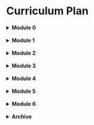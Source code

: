 # Curriculum Plan

<details><Summary><strong>Module 0</strong></Summary>
To Be Moved
</details><br>

<details><Summary><strong>Module 1</strong></Summary>

### Week 1
* Intro to Programming
    - Understand what makes something a computer
    - Appreciate the importance of giving instructions
    - Write a simple program
* Data Types and Variables
    - Recognize each of the main c# datatypes.
    - Speak to a few common methods for each data type.
    - Practice researching built-in c# methods.
* Conditional Logic
    - explain the flow of execution through code  
    - use `if/else` statements to control execution
* PD: Note-Taking for Technical Content
    - Identify strategies for note-taking for technical content
    - Implement note-taking strategies for upcoming lessons

### Week 2
* Collections 
    - Define and use **arrays** and **lists**
    - Identify key differences between **arrays** and **lists**
    - Define and use a **dictionary**
    - Iterate through collections with `foreach` and `for`
* Looping and Iteration
    - Identify and implement code blocks.
    - Use `while`, and `for` to repeat code blocks.
    - Recognize potential infinite loops.
* Methods
    - Define the terms Method, Argument, Return Value, and Object.
    - Explain why we use methods
    - Define methods in c#
    - Understand how abstraction helps us program
* PD: Asking Technical Questions That Lead to Answers
    - Use effective keywords in a Google search to find answers faster
    - Ask technical questions that are both clear and concise

### Week 3
* Classes
    - Describe the difference between a class and an instance of that class
    - Practice building classes with state and behavior
    - Identify some best-practices for defining state and behavior
* Object Oriented Programming (OOP)
    - Define OOP
    - Discuss the benefits of OOP
    - Identify different syntaxes for object instantiation
* Class Interaction
    - Implement appropriate class file structure
    - Gain familiarity with passing around 'smart' objects
* PD: Productivity + Time MGMT
    - Identify strategies for improving productivity in a fast-paced, learning environment
    - Implement productivity strategies and approaches for the upcoming week
    - Review your current approach to time management and calendaring
    - Implement time management strategies for the upcoming week

### Week 4
* Intro to IDE
    - Define and start using an IDE
    - Identify the benefits of using an IDE
* Debugging
    - Understand what a bug is
    - Practice Debugging with Breakpoints
* Unit Testing, Part 1
    - Define Automated Testing.
    - Understand why we use tests.
    - Implement unit tests for a single class.

### Week 5
* Unit Testing, Part 2
    - Define the stages of a test
    - Recognize difference in testing command and query methods
* Scope
    - Identify how **scope** affects where variables can be accessed
    - Have a reference to look at when **scope** errors show up
    - Understand the difference between the **public** and **private** access modifiers
    - Start thinking about when to use **public** vs **private**
* Refactoring
    - Define 'Refactoring' in programming terms.
    - Define and implement the Single Responsibility Principle
* PD: Using Technical Terminology
    - Practice using technical terminology to describe code.
    - Practice presenting technical topics in a group setting.

### Project
* Message Logger
    - Demonstrate:
        * Version Control, including branches and pull requests.
        * Understanding of database table relationships.
        * Database CRUD with an ORM.

    - Explore:
        * Dive into a new (not written by you) code base!
        * Using TDD to add additional features! (For any new feature that you create, try writing the tests first, and then creating the code that makes those tests pass!)

</details><br>

<details><Summary><strong>Module 2</strong></Summary>

### Week 1
* Version Control and Solo Git
    - Define Version Control and its benefit
    - Build a mental model of branching workflow
    - Practice committing and branching on a solo repository
* Intro to Databases
    - Describe a database and its uses in various applications
    - Define relational data
    - Create a Database with Postgresql and PgAdmin
* SQL CRUD
    - Define CRUD
    - Use SQL to SELECT, INSERT, REMOVE and UPDATE records
    - Use basic WHERE clause to filter records
* PD: The Graceful Exit
    - Strategies for responding to questions you can't answer.
    - Identify personal qualities you want to highlight.

### Week 2
* Test Driven Development
    - Describe the benefits of TDD
    - Practice a TDD workflow
    - Define the difference between Unit and Integration tests
* Git for Pairs
    - Outline a workflow for collaborating on a single repository
    - Identify and resolve merge conflicts
* Data Relationships
    - Solidify understanding of Primary Keys and Foreign Keys
    - Visualize One-to-One, One-to-Many, and Many-to-Many relationships
    - Implement a Many-to-Many relationship using a join table
    - Practice describing different relationships
* PD: Revisiting Productive Struggle

### Week 3
* SQL Aggregates
    - Develop a visualization for grouping and aggregating data
    - Use GROUP BY, COUNT, SUM, and AVERAGE
* SQL Joins
    - Visualize and practice SQL join queries
    - Use WHERE and JOIN together
    - Understand the difference between an inner join and a left join
* LINQ
    - Understand why we use LINQ
    - Practice basic LINQ methods
    - Recognize LINQ Query Syntax
* PD: TBD

### Week 4
* Intro to ORM
    - Define ORM, Entity Framework, and Framework
    - Describe the benefits of working with objects
    - Use Entity Framework in a Console Application to create a database
    - Create a one-to-many relationship using Entity Framework
* CRUD with ORM
* PD: TBD

### Week 5
* Database Migrations
    - Explore business decisions that drive database changes
    - Practice making database changes to add and remove columns
    - Learn how to create seed data
* Many to Many Using an ORM
    -  Understand why frameworks have versions
    -  Reinforce how to structure many-to-many database relationships
    -  Implement a many-to-many relationship using Entity Framework
* PD: SQL Workplace Simulation
    - Practice professional Slack communication
    - Apply SQL skills to a more real-world scenario
    - Practice giving and receiving feedback

### Project
* Message Logger
    - Demonstrate:
        * Version Control, including branches and pull requests.
        * Understanding of database table relationships.
        * Database CRUD with an ORM.
    - Explore:
        * Dive into a new (not written by you) code base!
        * Using TDD to add additional features! (For any new feature that you create, try writing the tests first, and then creating the code that makes those tests pass!)

</details><br>

<details><Summary><strong>Module 3</strong></Summary>

**Mod Overview** All things MVC.  
**Lesson Project** [MvcMovie](https://github.com/turingschool-examples/MvcMovieStarter)  
**Lab Project** [RecordCollection](https://github.com/turingschool-examples/RecordCollectionStarter)  

### Week 1
* HTTP Request/Response Cycle
    - Develop a diagram of how the web works
    - Identify the key responsiblities of Backend and Frontend development
* HTML
    - Define HTML and its purpose
    - Identify and use attributes for appropriate elements
    - Understand the importance of semantic HTML
* CSS
    - Define CSS and its purpose
    - Practice Debugging with Chrome Dev Tools
    - Demonstrate an understanding of the box model
### Week 2
* Intro to MVC
    - Identify the elements of the MVC design pattern
    - Describe the single responsibility of each of the Model, View, and Controller
    - Describe how data is passed through the MVC pattern
* REST
    - Define REST
    - Identify RESTful and non-RESTful routes
    - Create a show page for a single resource (using a restful route)
* Feature Testing
    - Understand why feature testing is important
    - Make connections between a browser and an in-project client
    - Practice testing basic user interactions with xUnit.
### Week 3
* Creating and Reading Single Resources
    - Diagram the Request/Response cycle with a form submission
    - Use a form to create single resources
    - Create Tests for #New and #Create actions.
* Creating and Reading Related Resources
    - Use a form to create a one-to-many relationship
    - Use a form to create a many-to-many relationship
    - Create Show Page for a Resource with related data
### Week 4
* Query String Parameters
    - Discover real-world examples of query string parameters in action
    - Understand how data is dynamically passed using query string parameters
    - Use query string parameters to filter data on an Index page
* Updating Resources
    - Use a form to update single resources
    - Use a form to update a one-to-many relationship
* Destroying Resources
    - Describe some common pitfalls when destroying resources
    - Practice destruction of single and related resources

</details><br>

<details><Summary><strong>Module 4</strong></Summary>

## Mod 4
* Big theme: we are building BE APIs
    - ideally, we would have a nice JS frontend
    - MVP, we will use postman to interact with our APIs

## Intermission
* Javascript
    - khan academy
### Week 1
* JavaScript (Likely 2 lessons, with intermission work, maybe 1?)
    - Understand why it is important to be familiar with JavaScript
    - Available DataTypes
    - How to Build a Function
    - Accessing DOM elements and events
* Reviewing Concepts
    - MVC Practice
    - Review SQL
    - Review OOP/C# fundamentals
### Week 2
* Intro to APIs
    - Understand how an API works at a conceptual level
    - Expand our understanding of what a 'client' could be
    - Create an in-app client to manipulate HTTP responses
    - Practice requests to an existing - using Postman
* Building an API
    - Review HTTP Request/Response Structure 
    - Use TDD to Implement CRUD endpoints through an API
    - Define and identify valid JSON data structures
<!-- * Testing Strategies when Consuming an API
    - Understand the necessity of faking API requests in tests
    - Implment mock/vcr to maintain test coverage -->


### Week 3
* CHECKPOINT - a mini individual project.  Can you build an API?
* Maintaining State
    - Identify the limitations of Stateless HTTP
    - Introduce the concept of Sessions & Cookies
    - Implement a simple Cookie
<!-- 
Move to Mod5, independent learning/tutorial
* Authentication
    - Explain the use of Authentication and its importance
    - Implement Authentication
* Authorization
    - Identify the difference between Authentication and Authorization
    - Implement User Roles with Authorization -->
### Week 4
* Security Concerns
    - Common pitfalls (what would happen if...)
    - General strategies for security
    - Understanding the inherent risks of the internet (we can't save every situation)
* ?Advanced Data Manipulations? On the scope and sqnce doc, the learning goal includes Advanced SQL
    - https://backend.turing.edu/module3/lessons/advanced_activerecord
### Independent Learning
* Inheritance
* Interfaces
* Dependency Injection
</details><br>

<details><Summary><strong>Module 5</strong></Summary>


## Better MVC, Auth/Auth, Calling 3rd Party APIs
* Lab ideas
    - refactor a portion of the Mod3 project

### Week 1
* Mods 1-4 Review
    - Includes SQL Review
* Error Handling & Data Validations - Let's try to break our apps, and then fix them.
    - Identify the differences between Error Handling, and program crashing
    - Throw situation-specific errors
        * Input level-validation
        * 404 and other error codes (graceful breaking)
    - Implement try/catch blocks 
* Logging
* PD - Talking While Coding in Interviews
    - start to prepare for talking through process while you are doing a thing.
    - stop being silent while in conversation - entertain your interviewer.

### Week 2
* SOLID (Refactoring Patterns)
    - Reinforce our understanding of SRP
    - Introduce OLID Principles
* Writing Good Documentation
    - Understand the reasons for good documentation
    - Identify what to include in your documentation
* MVC Project 
    * Refactor Mod4 project
    * Work on someone else's project
    * Responding to tickets, working on a team
* PD - Resumes

### Week 3 Auth/Auth
* Finish MVC Project
* Authentication
* Authorization
* PD - Github 'Profile'

### Week 4 Calling APIs from .NET (more api, better api)
* Calling 3rd party APIs in .NET
    - Implement Secure Environment Variables
* API Documentation
    - swagger ?
* BigO and Process Optimization (Time/space trade-offs)
We want this lesson in Mod5, we still need to decide exactly what goes into it.
    - nested for-loops is bad
    - Understand the impact of poor optimization
    - Introduce the problem of over-iteration and optimization
    - Gain a familiarity with Big0 terminology (I've heard of this thing, but may not be an expert)
* PD - Cover Letters

### Weeks 5 & 6 Project
* Call third-party API to build new feature
* PD - LinkedIn Activities

### Possible Other Topics

* Interview Lifecycle
    - Identify the varying steps of an interview
    - Common Pitfalls in Interviewing
    - The graceful exit
* Interview Coaching; make students understand:
    - that what they have been doing working in existing code bases sets them apart from the 'rails-new' crowd
    - Focused work on PD (teamwork, communication, feedback)

### Extension Topics (maybe mod6)
* Customizing JSON Responses
    - Define and implement a Serializer
    - Expand our understanding of MVC responsibilities
    - Describe how a Serializer can support OOP Principles
* Caching
    - Define Caching and why it is useful
    - Implement caching
* Background Workers
    - Identify opportunities to use background workers
    - Implement a background worker
* Logging
    - help yourself debug
* Deployment
    - know that this is a thing
    - super simple deploy (maybe gh-pages)
* Async as a concept
* NoSQL databases
    - pro/cons of relational v non-relational data
* .NET scaffolding & syntactic sugar
    - discussion
    - pro/con of using scaffolds
    - tag helpers (asp-action, display-for, etc...)
    - this can be prep for take-home challenges where they will see more .NET 'magic'
</details><br>

<details><Summary><strong>Module 6</strong></Summary>
To Be Determined
</details><br>

<details><Summary><strong>Archive</strong></Summary>

## Mod 0
* Computer Setup [Richard's awesome setup]()
### Day 1
* Intro and Welcome to Turing
* Computer Tools check
    - double check bookmarks
    - how to use loom, trello, replit
* Communication via Slack NEED RESOURCE
    - At some point, want something that has them practice giving instructions.  COULD start their DMs to all instructors with that
* Typing with Code Characters [typing.io](https://typing.io/lesson/csharp/asp.net/CSharpCodeParser.cs/1)
### Day 2
* Google Productivity 
    - [Calendaring](https://mod0.turing.edu/shared/calendaring)
    - [gmail] NEED RESOURCE
* [Observations and Decision Making in Programming](/Mod0/TechnicalDay1.md)
### Day 3
* Google Office
    - [Drive] NEED RESOURCE
    - [Docs] NEED RESOURCE
    - [Slides] NEED RESOURCE
* [Keeping Track of Information in Programming](/Mod0/TechnicalDay2.md)
### Day 4
* Prep for Presentations NEED RESOURCE
* Presentations


## Mod 1
### Week 1
* 🎒[Intro to Programming (How Computers Work)](/Mod1/Lessons/Week1/introToProgramming.md)
* 💡⬆️ [Intro to Labs](/Mod1/Labs/Week1/IntroToLabs.md)
* 🎒[Datatypes & Variables](/Mod1/Lessons/Week1/datatypesAndVariables.md)
* 💡⬆️ [Lab/Exercise](/Mod1/Labs/Week1/DatatypesAndVariables.md)
* 🎒[Conditional Logic](/Mod1/Lessons/Week1/ConditionalLogic.md)
* 💡⬆️ [Lab/Exercise](/Mod1/Labs/Week1/ConditionalLogic.md)
* 🧪[Weekly Assessment](/Mod1/Assessments/week1.md)
* 🎒[Topic Review](/Mod1/Lessons/Week1/WeekInReview.md)

### Week 2
* 🎒[Looping](/Mod1/Lessons/Week2/Looping.md)
* 💡⬆️ [Lab/Exercise](/Mod1/Labs/Week2/Looping.md)
* 🎒[Collections](/Mod1/Lessons/Week2/Collections.md)
* 💡⬆️ [Lab/Exercise](/Mod1/Labs/Week2/Collections.md)
* 🎒[Methods](/Mod1/Lessons/Week2/Methods.md)
* 💡⬆️ [Lab/Exercise](/Mod1/Labs/Week2/Methods.md)
* 🧪[Weekly Assessment](/Mod1/Assessments/week2.md)
* 🎒[Topic Review](Mod1/Lessons/Week2/WeekInReview.md)

### Week 3
* 🎒[Classes](/Mod1/Lessons/Week3/Classes.md)
* 💡⬆️ [Lab/Exercise](/Mod1/Labs/Week3/Classes.md)
* 🎒[OOP](/Mod1/Lessons/Week3/OOP.md)
* 💡⬆️ [Lab/Exercise](/Mod1/Labs/Week3/OOP.md)
* 🎒[Class/Object Interaction](/Mod1/Lessons/Week3/ClassInteraction.md)
* 💡⬆️ [Lab/Exercise](/Mod1/Labs/Week3/ClassInteraction.md)
* 🧪[Weekly Assessment](/Mod1/Assessments/Week3.md)
* 🎒[Topic Review](/Mod1/Lessons/Week3/WeekInReview.md)

### Week 4
* 🎒[Intro to IDEs](/Mod1/Lessons/Week4/IntroToIDE.md)
* 💡⬆️ [Lab/Exercise](/Mod1/Labs/Week4/IntroToIDE.md)
* 🎒[Debugging](/Mod1/Lessons/Week4/Debugging.md)
* 💡⬆️ [Lab/Exercise](/Mod1/Labs/Week4/Debugging.md)
* 🎒[Unit Tests I](/Mod1/Lessons/Week4/UnitTestingI.md)
* 💡⬆️ [Lab/Exercise](/Mod1/Labs/Week4/UnitTestingI.md)
* 🧪[Weekly Assessment](/Mod1/Assessments/Week4.md)
* 🎒[Topic Review](/Mod1/Lessons/Week4/WeekInReview.md)

### Week 5
* 🎒[Refactoring](/Mod1/Lessons/Week5/Refactoring.md)
* 💡⬆️ [Lab/Exercise](/Mod1/Labs/Week5/Refactoring.md)
* 🎒[Unit Tests II](/Mod1/Lessons/Week5/UnitTestingII.md)
* 💡⬆️ [Lab/Exercise](/Mod1/Labs/Week5/UnitTestingII.md)
* 🎒[Scope and Access Modifiers](/Mod1/Lessons/Week5/scope.md)
* 🧪Weekly Assessment
* 🎒Topic Review
### [Project](/Mod1/Project/Index.md)

### Week 6
PD: 💼 [Peer Feedback](/Mod1/ProfessionalDevelopment/PeerFeedback.md)


## Mod 2
Lab Project Goals:  
Create a Database for a Library Application  
Use EF to create a connection to the DB  
Use EF to create and manipulate DB records  
Use TDD to create classes  
Test DB connections and records  
### Week 1
* 🎒[Version Control and Solo Git/GitHub](/Mod2/Lessons/Week1/VersionControlAndSoloGit.md)
    - Describe the benefits of Version Control
    - Create a repository
    - Use branch workflow
* 💡[Lab/Exercise](/Mod2/Labs/Week1/VersionControl.md)
* ➡️[Preparation: Intro to Databases](/Mod2/Preparation/IntroToDatabases.md)
* 🎒[Lesson: Intro to Databases](/Mod2/Lessons/Week1/IntroToDatabases.md)
    - Describe a database its uses in various applications
    - Define relational data and data normalization
    - Create a Database with Postgresql and PgAdmin  
* 💡[Lab/Exercise](/Mod2/Labs/Week1/IntroToDatabases.md)
        * Lab Project: Create Database for Library (not connected)
* ➡️[Preparation: SQL CRUD](/Mod2/Preparation/SQLCRUD.md)
* 🎒[Lesson: SQL CRUD](/Mod2/Lessons/Week1/SQLCRUD.md)
    - Use SQL to SELECT, INSERT, REMOVE and UPDATE records
    - Use basic WHERE clause to filter records  
        * Lab Project: Use SQL to insert and query library records in the DB
* PD Idea: Get on linked in - intro just to start connecting as you meet people.
### Week 2
* ➡️[Preparation: TDD](/Mod2/Preparation/TDD.md)
* 🎒[Lesson: Test Driven Development](/Mod2/Lessons/Week2/TDD.md)
    - Describe the benefits of TDD
    - Practice a TDD workflow
* 💡[Lab/Exercise](/Mod2/Labs/Week2/TDD.md)
    * Lab Project: use TDD to create classes for library records
* 🎒[Lesson: Git for Pairs](Mod2/Lessons/Week2/GitForPairs.md)
    - Outline a workflow for collaborating on a single repository
    - Identify and resolve merge conflicts
* 💡[Lab/Exercise](/Mod2/Labs/Week2/GitForPairs.md)
    - Add collaborator to GitHub repository
    - Create and checkout branches in Git
    - Practice basic Git workflow (add, commit, push, pull)
    - Create, review, and merge Pull Requests
### Week 3
* ➡️[Preparation: Data Relationships](/Mod2/Preparation/Week3/DataRelationships.md)
* 🎒[Lesson: Data Relationships](/Mod2/Lessons/Week3/DataRelationships.md) (One to One, One to Many, Many to Many)
    * Solidify understanding of Primary Keys and Foreign Keys
    * Visualize One-to-One, One-to-Many, and Many-to-Many relationships
    * Implement a Many-to-Many relationship using a join table
    * Practice describing different relationships 
* 💡 [Lab/Exercise](/Mod2/Labs/Week3/DataRelationships.md)
    * Lab Project: Add an Author Table to the Library Db (many-to-many)
* Lesson: SQL Aggregates
    - Develop a visualization for grouping and aggregating data
    - Use GROUP BY, COUNT, SUM, and AVERAGE
    - Research additional aggregate functions  
  Lab Project: Use SQL to query some Library Statistics
* Lesson: SQL JOINS
    - Use JOIN to query related records
    - Use WHERE to filter joined queries  
  Lab Project: User SQL to select related records
* PD POTENTIAL: Practice sending and responding to requests for other teams (as a dev you won't always be coding, you will be asked for datapoints from other teams.)
### Week 4
* ➡️[Preparation: LINQ](/Mod2/Preparation/Week4/LINQ.md)
* 🎒[Lesson: LINQ](/Mod2/Lessons/Week4/LINQ.md)
* 💡[Lab/Exercise: LINQ](/Mod2/Labs/Week4/LINQ.md)
* ➡️[Preparation: Intro to ORM](/Mod2/Preparation/Week4/IntroToORM.md)
* 🎒[Lesson: Intro to ORM](/Mod2/Lessons/Week4/IntroToORM.md)
    - Define ORM and Framework
    - Describe the benefits of working with Objects
    - Set up Entity Framework in a Console Application
    - Create a one-to-many relationship using an ORM
* 💡 [Lab/Exercise: ](/Mod2/Labs/Week4/IntroToORM.md) Create one-to-many book and patrons tables using EF
* Lesson: CRUD with ORM
    - Deepen understanding of test setup by creating a test database
    - Use TDD to implement CRUD functionality in a console application  
    - Use EF and LINQ to query database records
  Lab Project: Use TDD and EF to create library records

### Week 5
* ➡️[Preparation: Database Migrations](/Mod2/Preparation/Week5/DatabaseMigrations.md)
* 🎒[Lesson: Database Migrations](/Mod2/Lessons/Week5/DatabaseMigrations.md)
    - Explore business decisions that drive database changes
    - Practice making database changes to add and remove columns
    - Learn how to create seed data
* 💡[Lab/Exercise: ](/Mod2/Labs/Week5/DatabaseMigrations.md)  use a migration to add a table and column to the database
* ➡️[Preparation: Many-to-Many using an ORM](/Mod2/Preparation/Week5/ManyToManyWithAnORM.md)
* 🎒[Lesson: Many-to-Many using an ORM](/Mod2/Lessons/Week5/ManyToManyWithAnORM.md)
    -  Understand why frameworks have versions
    -  Reinforce how to structure many-to-many database relationships
    -  Implement a many-to-many relationship using Entity Framework
* 💡[Lab/Exercise: ](/Mod2/Labs/Week5/ManyToManyWithAnORM.md) Create many-to-many relationship between books and authors using an ORM.

## Mod 3
### Week 1
* HTTP Request/Response Cycle
    - Develop a diagram of how the web works
    - Identify the key responsiblities of Backend and Frontend development
* HTML
    - Define HTML and its purpose
    - Identify and use attributes for appropriate elements
    - Understand the importance of semantic HTML
* CSS
    - Define CSS and its purpose
    - Practice Debugging with Chrome Dev Tools
    - Demonstrate an understanding of the box model
### Week 2
* Interfaces (we need to learn this so that students can understand some of the setup for a .NET MVC project)
    - Identify objects that have shared structure/behavior
    - Implement an interface structure
    - Practice identifying interfaces in existing code
* Intro to MVC
    - Identify the elements of the MVC design pattern
    - Describe the single responsibility of each of the Model, View, and Controller
    - Describe how data is passed through the MVC pattern
* Feature Testing
    - Understand why feature testing is important
    - Make connections between a browser and an in-project client
    - Practice testing basic user interactions with xUnit and Selenium.
### Week 3
* REST
    - Define REST
    - Identify RESTful and non-RESTful routes
    - Explore the pros and cons of REST
* Creating and Reading Single Resources
    - Diagram the Request/Response cycle with a form submission
    - Use a form to create single resources
    - Create Index and Show pages for a single resource
* Creating and Reading Related Resources
    - Use a form to create a one-to-many relationship
    - Create Show Page for a Resource with related data
### Week 4
* Dynamic Routing
    - Understand how data is dynamically passed using Routes
    - Use dynamic routing to filter data on a Show and Index page
* Updating Resources
    - Use a form to update single resources
    - Use a form to create a one-to-many relationship
* Destroying Resources
    - Describe some common pitfalls when destroying resources
    - Practice destruction of single and related resources

## Mod 4
* Big theme: we are building BE APIs
    - ideally, we would have a nice JS frontend
    - MVP, we will use postman to interact with our APIs

## Intermission
* Javascript
    - khan academy
### Week 1
* JavaScript (Likely 2 lessons, with intermission work, maybe 1?)
    - Understand why it is important to be familiar with JavaScript
    - Available DataTypes
    - How to Build a Function
    - Accessing DOM elements and events
* Reviewing Concepts
    - MVC Practice
    - Review SQL
    - Review OOP/C# fundamentals
### Week 2
* Intro to APIs
    - Understand how an API works at a conceptual level
    - Expand our understanding of what a 'client' could be
    - Create an in-app client to manipulate HTTP responses
    - Practice requests to an existing - using Postman
* Building an API
    - Review HTTP Request/Response Structure 
    - Use TDD to Implement CRUD endpoints through an API
    - Define and identify valid JSON data structures
<!-- * Testing Strategies when Consuming an API
    - Understand the necessity of faking API requests in tests
    - Implment mock/vcr to maintain test coverage -->


### Week 3
* CHECKPOINT - a mini individual project.  Can you build an API?
* Maintaining State
    - Identify the limitations of Stateless HTTP
    - Introduce the concept of Sessions & Cookies
    - Implement a simple Cookie
<!-- 
Move to Mod5, independent learning/tutorial
* Authentication
    - Explain the use of Authentication and its importance
    - Implement Authentication
* Authorization
    - Identify the difference between Authentication and Authorization
    - Implement User Roles with Authorization -->
### Week 4
* Security Concerns
    - Common pitfalls (what would happen if...)
    - General strategies for security
    - Understanding the inherent risks of the internet (we can't save every situation)
    - https://learn.microsoft.com/en-us/aspnet/core/tutorials/first-web-api?view=aspnetcore-6.0&tabs=visual-studio#prevent-over-posting-1
* ?Advanced Data Manipulations? On the scope and sqnce doc, the learning goal includes Advanced SQL
    - https://backend.turing.edu/module3/lessons/advanced_activerecord
### Independent Learning
* Inheritance
* Interfaces
* Dependency Injection


## Mod 5
### Week1
* Customizing JSON Responses
    - Define and implement a Serializer
    - Expand our understanding of MVC responsibilities
    - Describe how a Serializer can support OOP Principles
* Data Validations
    - Identify the differences between Error Handling, and program crashing
    - Throw situation-specific errors
    - Implement try/catch blocks 
* SOLID (Refactoring Patterns)
    - Reinforce our understanding of SRP
    - Introduce OLID Principles
### Week2
* Working with 3rd party APIs
    - Implement Secure Environment Variables
* Writing Good Documentation
    - Understand the reasons for good documentation
    - Identify what to include in your documentation
* Interview Lifecycle
    - Identify the varying steps of an interview
    - Common Pitfalls in Interviewing
    - The graceful exit
### Week3
* Caching
    - Define Caching and why it is useful
    - Implement caching
* Background Workers
    - Identify opportunities to use background workers
    - Implement a background worker
* BigO and Process Optimization
    - Understand the impact of poor optimization
    - Introduce the problem of over-iteration and optimization
    - Gain a familiarity with Big0 terminology (I've heard of this thing, but may not be an expert)


## Mod 6

</details>
